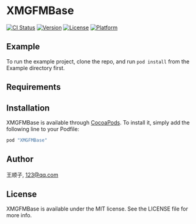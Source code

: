 # XMGFMBase

[![CI Status](http://img.shields.io/travis/王顺子/XMGFMBase.svg?style=flat)](https://travis-ci.org/王顺子/XMGFMBase)
[![Version](https://img.shields.io/cocoapods/v/XMGFMBase.svg?style=flat)](http://cocoapods.org/pods/XMGFMBase)
[![License](https://img.shields.io/cocoapods/l/XMGFMBase.svg?style=flat)](http://cocoapods.org/pods/XMGFMBase)
[![Platform](https://img.shields.io/cocoapods/p/XMGFMBase.svg?style=flat)](http://cocoapods.org/pods/XMGFMBase)

## Example

To run the example project, clone the repo, and run `pod install` from the Example directory first.

## Requirements

## Installation

XMGFMBase is available through [CocoaPods](http://cocoapods.org). To install
it, simply add the following line to your Podfile:

```ruby
pod "XMGFMBase"
```

## Author

王顺子, 123@qq.com

## License

XMGFMBase is available under the MIT license. See the LICENSE file for more info.
